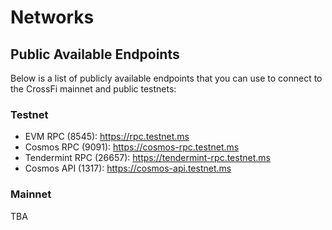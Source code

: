 # Networks

## Public Available Endpoints

Below is a list of publicly available endpoints that you can use to connect to the CrossFi mainnet and
public testnets:

### Testnet

- EVM RPC (8545): https://rpc.testnet.ms
- Cosmos RPC (9091): https://cosmos-rpc.testnet.ms
- Tendermint RPC (26657): https://tendermint-rpc.testnet.ms
- Cosmos API (1317): https://cosmos-api.testnet.ms

### Mainnet

TBA